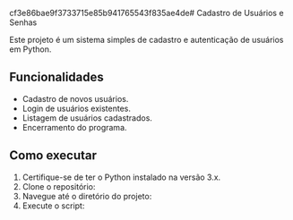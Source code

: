 cf3e86bae9f3733715e85b941765543f835ae4de# Cadastro de Usuários e Senhas

Este projeto é um sistema simples de cadastro e autenticação de usuários em Python.

## Funcionalidades

- Cadastro de novos usuários.
- Login de usuários existentes.
- Listagem de usuários cadastrados.
- Encerramento do programa.

## Como executar

1. Certifique-se de ter o Python instalado na versão 3.x.
2. Clone o repositório:
3.  Navegue até o diretório do projeto:
4.  Execute o script:
